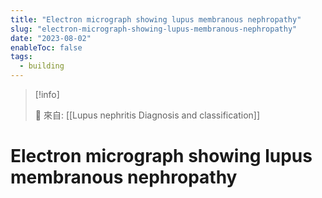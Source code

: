 ```yaml
---
title: "Electron micrograph showing lupus membranous nephropathy"
slug: "electron-micrograph-showing-lupus-membranous-nephropathy"
date: "2023-08-02"
enableToc: false
tags:
  - building
---
```


> [!info]
>
> 🌱 來自: [[Lupus nephritis Diagnosis and classification]]

# Electron micrograph showing lupus membranous nephropathy


